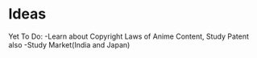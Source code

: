# Ideas

Yet To Do:
-Learn about Copyright Laws of Anime Content, Study Patent also
-Study Market(India and Japan)
